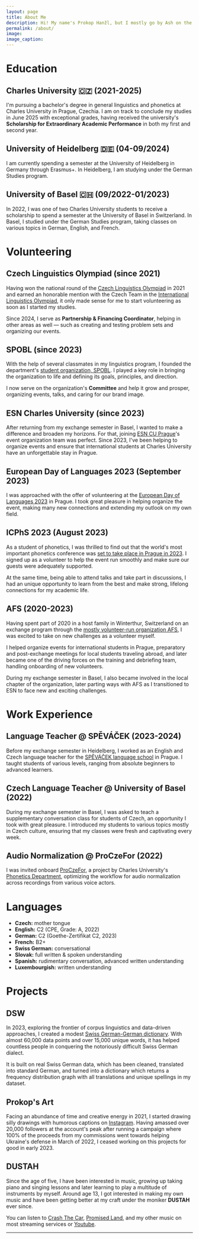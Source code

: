 ```yaml
---
layout: page
title: About Me
description: Hi! My name's Prokop Hanžl, but I mostly go by Ash on the internet. I study linguistics and phonetics at Charles University in Prague, I love making music and traveling, and I dabble in coding.
permalink: /about/
image:
image_caption:
---
```


# Education

## Charles University 🇨🇿 (2021-2025)

I'm pursuing a bachelor's degree in general linguistics and phonetics at Charles University in Prague, Czechia. I am on track to conclude my studies in June 2025 with exceptional grades, having received the university's **Scholarship for Extraordinary Academic Performance** in both my first and second year.

## University of Heidelberg 🇩🇪 (04-09/2024)

I am currently spending a semester at the University of Heidelberg in Germany through Erasmus+. In Heidelberg, I am studying under the German Studies program.

## University of Basel 🇨🇭 (09/2022-01/2023)

In 2022, I was one of two Charles University students to receive a scholarship to spend a semester at the University of Basel in Switzerland. In Basel, I studied under the German Studies program, taking classes on various topics in German, English, and French.

# Volunteering

## Czech Linguistics Olympiad (since 2021)

Having won the national round of the [Czech Linguistics Olympiad](https://lingol.cz) in 2021 and earned an honorable mention with the Czech Team in the [International Linguistics Olympiad](https://ioling.org/), it only made sense for me to start volunteering as soon as I started my studies.

Since 2024, I serve as **Partnership & Financing Coordinator**, helping in other areas as well&nbsp;— such as creating and testing problem sets and organizing our events.

## SPOBL (since 2023)

With the help of several classmates in my linguistics program, I founded the department's [student organization, SPOBL](https://linktr.ee/spobl). I played a key role in bringing the organization to life and defining its goals, principles, and direction.

I now serve on the organization's **Committee** and help it grow and prosper, organizing events, talks, and caring for our brand image.

## ESN Charles University (since 2023)

After returning from my exchange semester in Basel, I wanted to make a difference and broaden my horizons. For that, joining [ESN CU Prague](https://www.esncuprague.cz/)'s event organization team was perfect. Since 2023, I've been helping to organize events and ensure that international students at Charles University have an unforgettable stay in Prague.

## European Day of Languages 2023 (September 2023)

I was approached with the offer of volunteering at the [European Day of Languages 2023](https://libraryoflanguages.ff.cuni.cz/edj2023/) in Prague. I took great pleasure in helping organize the event, making many new connections and extending my outlook on my own field.

## ICPhS 2023 (August 2023)

As a student of phonetics, I was thrilled to find out that the world's most important phonetics conference was [set to take place in Prague in 2023](https://www.icphs2023.org/). I signed up as a volunteer to help the event run smoothly and make sure our guests were adequately supported.

At the same time, being able to attend talks and take part in discussions, I had an unique opportunity to learn from the best and make strong, lifelong connections for my academic life.

## AFS (2020-2023)

Having spent part of 2020 in a host family in Winterthur, Switzerland on an exchange program through the [mostly volunteer-run organization AFS](https://www.afs.cz/), I was excited to take on new challenges as a volunteer myself.

I helped organize events for international students in Prague, preparatory and post-exchange meetings for local students traveling abroad, and later became one of the driving forces on the training and debriefing team, handling onboarding of new volunteers.

During my exchange semester in Basel, I also became involved in the local chapter of the organization, later parting ways with AFS as I transitioned to ESN to face new and exciting challenges.

# Work Experience

## Language Teacher @ SPĚVÁČEK (2023-2024)

Before my exchange semester in Heidelberg, I worked as an English and Czech language teacher for the [SPĚVÁČEK language school](https://www.jazykovka.info/) in Prague. I taught students of various levels, ranging from absolute beginners to advanced learners.

## Czech Language Teacher @ University of Basel (2022)

During my exchange semester in Basel, I was asked to teach a supplementary conversation class for students of Czech, an opportunity I took with great pleasure. I introduced my students to various topics mostly in Czech culture, ensuring that my classes were fresh and captivating every week.

## Audio Normalization @ ProCzeFor (2022)

I was invited onboard [ProCzeFor](https://www.proczefor.cz/), a project by Charles University's [Phonetics Department](https://fonetika.ff.cuni.cz), optimizing the workflow for audio normalization across recordings from various voice actors.

# Languages

-   **Czech:** mother tongue
-   **English:** C2 (CPE, Grade: A, 2022)
-   **German:** C2 (Goethe-Zertifikat C2, 2023)
-   **French:** B2+
-   **Swiss German:** conversational
-   **Slovak:** full written & spoken understanding
-   **Spanish:** rudimentary conversation, advanced written understanding
-   **Luxembourgish:** written understanding

# Projects

## DSW

In 2023, exploring the frontier of corpus linguistics and data-driven approaches, I created a modest [Swiss German-German dictionary](https://dsw.dustah.com). With almost 60,000 data points and over 15,000 unique words, it has helped countless people in conquering the notoriously difficult Swiss German dialect.

It is built on real Swiss German data, which has been cleaned, translated into standard German, and turned into a dictionary which returns a frequency distribution graph with all translations and unique spellings in my dataset.

## Prokop's Art

Facing an abundance of time and creative energy in 2021, I started drawing silly drawings with humorous captions on [Instagram](https://www.instagram.com/prokops.art). Having amassed over 20,000 followers at the account's peak after running a campaign where 100% of the proceeds from my commissions went towards helping Ukraine's defense in March of 2022, I ceased working on this projects for good in early 2023.

## DUSTAH

Since the age of five, I have been interested in music, growing up taking piano and singing lessons and later learning to play a multitude of instruments by myself. Around age 13, I got interested in making my own music and have been getting better at my craft under the moniker **DUSTAH** ever since.

You can listen to [Crash The Car](https://distrokid.com/hyperfollow/dustah/crash-the-car), [Promised Land](https://distrokid.com/hyperfollow/dustah/promised-land-feat-vela), and my other music on most streaming services or [Youtube](https://www.youtube.com/@dustah).

---
